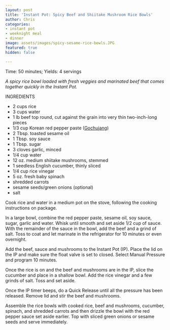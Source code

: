 ```yaml
---
layout: post
title: 'Instant Pot: Spicy Beef and Shiitake Mushroom Rice Bowls'
author: Chris
categories:
- instant pot
- weeknight meal
- dinner
image: assets/images/spicy-sesame-rice-bowls.JPG
featured: true
hidden: false

---
```

Time: 50 minutes; Yields: 4 servings

_A spicy rice bowl loaded with fresh veggies and marinated beef that comes together quickly in the Instant Pot._

INGREDIENTS

* 2 cups rice
* 3 cups water
* 1 lb beef top round, cut against the grain into very thin two-inch-long pieces
* 1/3 cup Korean red pepper paste ([Gochujang](https://www.kroger.com/p/sempio-gochujang-hot-pepper-paste/0880100552345))
* 2 Tbsp. toasted sesame oil
* 1 Tbsp. soy sauce
* 1 Tbsp. sugar
* 3 cloves garlic, minced
* 1/4 cup water
* 12 oz. medium shiitake mushrooms, stemmed
* 1 seedless English cucumber, thinly sliced
* 1/4 cup rice vinegar
* 5 oz. fresh baby spinach
* shredded carrots
* sesame seeds/green onions (optional)
* salt

Cook rice and water in a medium pot on the stove, following the cooking instructions on package.

In a large bowl, combine the red pepper paste, sesame oil, soy sauce, sugar, garlic and water. Whisk until smooth and set aside 1/2 cup of sauce. With the remainder of the sauce in the bowl, add the beef and a grind of salt. Toss to coat and let marinate in the refrigerator for 10 minutes or even overnight.

Add the beef, sauce and mushrooms to the Instant Pot (IP). Place the lid on the IP and make sure the float valve is set to closed. Select Manual Pressure and program 10 minutes.

Once the rice is on and the beef and mushrooms are in the IP, slice the cucumber and place in a shallow bowl. Add the rice vinegar and a few grinds of salt. Toss and set aside.

Once the IP timer beeps, do a Quick Release until all the pressure has been released. Remove lid and stir the beef and mushrooms.

Assemble the rice bowls with cooked rice, beef and mushrooms, cucumber, spinach, and shredded carrots and then drizzle the bowl with the red pepper sauce set aside earlier. Top with sliced green onions or sesame seeds and serve immediately.